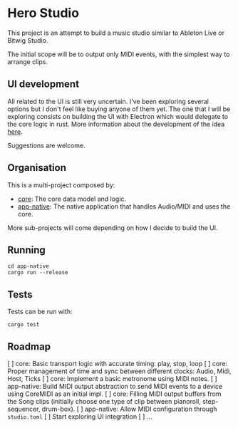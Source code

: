 # Hero Studio

This project is an attempt to build a music studio similar to Ableton Live or Bitwig Studio.

The initial scope will be to output only MIDI events, with the simplest way to arrange clips.

## UI development

All related to the UI is still very uncertain. I've been exploring several options but I don't feel like buying anyone of them yet. The one that I will be exploring consists on building the UI with Electron which would delegate to the core logic in rust. More information about the development of the idea [here](https://github.com/chris-zen/hero-studio/wiki/Electron-ideas).

Suggestions are welcome.

## Organisation

This is a multi-project composed by:

- [core](core): The core data model and logic.
- [app-native](app-native): The native application that handles Audio/MIDI and uses the core.

More sub-projects will come depending on how I decide to build the UI.

## Running

```
cd app-native
cargo run --release
```

## Tests

Tests can be run with:

```
cargo test
```

## Roadmap

[ ] core: Basic transport logic with accurate timing: play, stop, loop
[ ] core: Proper management of time and sync between different clocks: Audio, Midi, Host, Ticks
[ ] core: Implement a basic metronome using MIDI notes.
[ ] app-native: Build MIDI output abstraction to send MIDI events to a device using CoreMIDI as an initial impl.
[ ] core: Filling MIDI output buffers from the Song clips (initially choose one type of clip between pianoroll, step-sequencer, drum-box).
[ ] app-native: Allow MIDI configuration through `studio.toml`
[ ] Start exploring UI integration
[ ] ...
